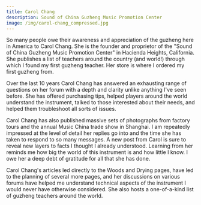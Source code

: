 ```yaml
---
title: Carol Chang
description: Sound of China Guzheng Music Promotion Center
image: /img/carol-chang_compressed.jpg
---
```

So many people owe their awareness and appreciation of the guzheng here in America to Carol Chang. She is the founder and proprietor of the "Sound of China Guzheng Music Promotion Center" in Hacienda Heights, California. She publishes a list of teachers around the country (and world!) through which I found my first guzheng teacher. Her store is where I ordered my first guzheng from.

Over the last 10 years Carol Chang has answered an exhausting range of questions on her forum with a depth and clarity unlike anything I've seen before. She has offered purchasing tips, helped players around the world understand the instrument, talked to those interested about their needs, and helped them troubleshoot all sorts of issues. 

Carol Chang has also published massive sets of photographs from factory tours and the annual Music China trade show in Shanghai. I am repeatedly impressed at the level of detail her replies go into and the time she has taken to respond to so many messages. A new post from Carol is sure to reveal new layers to facts I thought I already  understood. Learning from her reminds me how big the world of this instrument is and how little I know. I owe her a deep debt of gratitude for all that she has done.

Carol Chang's articles led directly to the Woods and Drying pages, have led to the planning of several more pages, and her discussions on various forums have helped me understand technical aspects of the instrument I would never have otherwise considered. She also hosts a one-of-a-kind list of guzheng teachers around the world.
